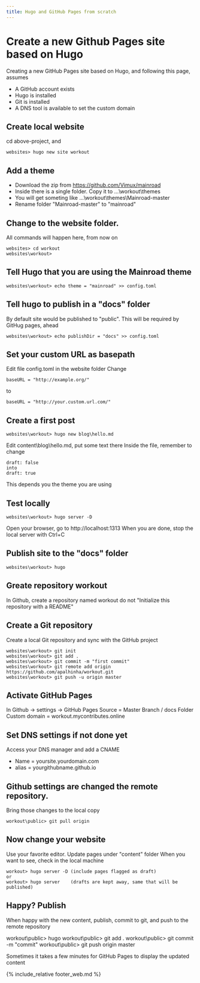 ```yaml
---
title: Hugo and GitHub Pages from scratch
---
```

# Create a new Github Pages site based on Hugo

Creating a new GitHub Pages site based on Hugo, and following this page, assumes
* A GitHub account exists
* Hugo is installed
* Git is installed
* A DNS tool is available to set the custom domain

## Create local website
cd above-project, and
```
websites> hugo new site workout
```

## Add a theme
* Download the zip from https://github.com/Vimux/mainroad
* Inside there is a single folder. Copy it to ...\workout\themes
* You will get someting like ...\workout\themes\Mainroad-master
* Rename folder "Mainroad-master" to "mainroad"

## Change to the website folder.
All commands will happen here, from now on
```
websites> cd workout
websites\workout>
```

## Tell Hugo that you are using the Mainroad theme
```
websites\workout> echo theme = "mainroad" >> config.toml
```

## Tell hugo to publish in a "docs" folder
By default site would be published to "public".
This will be required by GitHug pages, ahead
```
websites\workout> echo publishDir = "docs" >> config.toml
```

## Set your custom URL as basepath
Edit file config.toml in the website folder
Change
```
baseURL = "http://example.org/"
```
to
```
baseURL = "http://your.custom.url.com/"
```

## Create a first post
```
websites\workout> hugo new blog\hello.md
```
Edit content\blog\hello.md, put some text there
Inside the file, remember to change
```
draft: false
into
draft: true
```
This depends you the theme you are using

## Test locally
```
websites\workout> hugo server -D
```
Open your browser, go to http://localhost:1313
When you are done, stop the local server with Ctrl+C

## Publish site to the "docs" folder
```
websites\workout> hugo
```

## Greate repository workout
In Github, create a repository named workout
do not "Initialize this repository with a README"

## Create a Git repository
Create a local Git repository and sync with the GitHub project
```
websites\workout> git init
websites\workout> git add .
websites\workout> git commit -m "first commit"
websites\workout> git remote add origin https://github.com/apalhinha/workout.git
websites\workout> git push -u origin master
```

## Activate GitHub Pages
In Github -> settings -> GitHub Pages
Source = Master Branch / docs Folder
Custom domain = workout.mycontributes.online

## Set DNS settings if not done yet
Access your DNS manager and add a CNAME
* Name = yoursite.yourdomain.com
* alias = yourgithubname.github.io

## Github settings are changed the remote repository.
Bring those changes to the local copy
```
workout\public> git pull origin
```

## Now change your website
Use your favorite editor.
Update pages under "content" folder
When you want to see, check in the local machine
```
workout> hugo server -D (include pages flagged as draft)
or
workout> hugo server    (drafts are kept away, same that will be published)
```

## Happy? Publish
When happy with the new content, publish, commit to git, and push to the remote repository

workout\public> hugo
workout\public> git add .
workout\public> git commit -m "commit"
workout\public> git push origin master

Sometimes it takes a few minutes for GitHub Pages to display the updated content

{% include_relative footer_web.md %}
